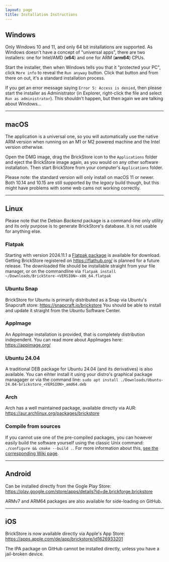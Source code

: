 ```yaml
---
layout: page
title: Installation Instructions
---
```


## Windows
Only Windows 10 and 11, and only 64 bit installations are supported.  As
Windows doesn't have a concept of "universal apps", there are two
installers: one for Intel/AMD (**x64**) and one for ARM (**arm64**) CPUs.

Start the installer, then when Windows tells you that it "protected your
PC", click `More info` to reveal the `Run anyway` button.  Click that button
and from there on out, it's a standard installation process.

If you get an error message saying `Error 5: Access is denied`, then please
start the installer as Administrator (in Explorer, right-click the file and
select `Run as administrator`).  This shouldn't happen, but then again we
are talking about Windows...

***

## macOS
The application is a universal one, so you will automatically use the native
ARM version when running on an M1 or M2 powered machine and the Intel
version otherwise.

Open the DMG image, drag the BrickStore icon to the `Applications` folder
and eject the BrickStore image again, as you would on any other software
installation.  Then start BrickStore from your computer's `Applications`
folder.

Please note: the standard version will only install on macOS 11 or newer.
Both 10.14 and 10.15 are still supported by the *legacy* build though, but
this might have problems with some web cams not working correctly.

***

## Linux

Please note that the Debian *Backend* package is a command-line only utility and its only purpose is to generate BrickStore's database. It is not usable for anything else.

### Flatpak
Starting with version 2024.11.1 a [Flatpak package](https://flatpak.org/) is available for download. Getting BrickStore registered on https://flathub.org/ is planned for a future release.
The downloaded file should be installable straight from your file manager, or on the commandline via `flatpak install ~/Downloads/BrickStore-<VERSION>-x86_64.flatpak`

### Ubuntu Snap
BrickStore for Ubuntu is primarily distributed as a Snap via Ubuntu's Snapcraft store: https://snapcraft.io/brickstore
You should be able to install and update it straight from the Ubuntu Software Center.

### AppImage
An AppImage installation is provided, that is completely distribution independent.
You can read more about AppImages here: https://appimage.org/

### Ubuntu 24.04
A traditional DEB package for Ubuntu 24.04 (and its derivatives) is also available. You can eihter install it using your distro's graphical package managager or via the command line: `sudo apt install ./Downloads/Ubuntu-24.04-brickstore_<VERSION>_amd64.deb`

### Arch
Arch has a well maintained package, available directly via AUR: https://aur.archlinux.org/packages/brickstore

### Compile from sources
If you cannot use one of the pre-compiled packages, you can however easily build the software yourself using the classic Unix command: `./configure && cmake --build .`.
For more information about this, [see the corresponding Wiki page](https://github.com/rgriebl/brickstore/wiki/Building-from-Source).

***

## Android
Can be installed directly from the Gogle Play Store: https://play.google.com/store/apps/details?id=de.brickforge.brickstore

ARMv7 and ARM64 packages are also available for side-loading on GitHub.

***

## iOS
BrickStore is now available directly via Apple's App Store: https://apps.apple.com/de/app/brickstore/id1626933201

The IPA package on GitHub cannot be installed directly, unless you have a jail-broken device.


